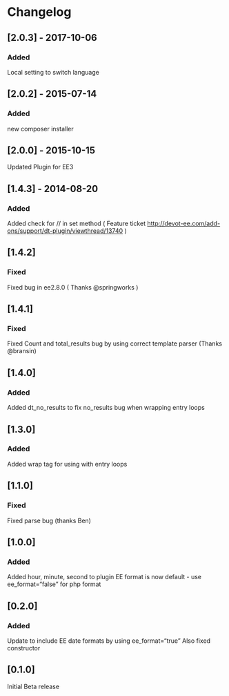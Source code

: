 # Changelog

<!-- 
## NEXT - YYYY-MM-DD
### Added for new features.
### Changed for changes in existing functionality.
### Deprecated for once-stable features removed in upcoming releases.
### Removed for deprecated features removed in this release.
### Fixed for any bug fixes.
### Security to invite users to upgrade in case of vulnerabilities.
-->

## [2.0.3] - 2017-10-06

### Added
Local setting to switch language


## [2.0.2] - 2015-07-14

### Added
new composer installer

## [2.0.0] - 2015-10-15

Updated Plugin for EE3

## [1.4.3] - 2014-08-20

### Added
Added check for // in set method ( Feature ticket http://devot-ee.com/add-ons/support/dt-plugin/viewthread/13740 )

## [1.4.2]

### Fixed
Fixed bug in ee2.8.0 ( Thanks @springworks )

## [1.4.1] 

### Fixed
Fixed Count and total_results bug by using correct template parser (Thanks @bransin)

## [1.4.0]

### Added
Added dt_no_results to fix no_results bug when wrapping entry loops

## [1.3.0]

### Added
Added wrap tag for using with entry loops

## [1.1.0]

### Fixed
Fixed parse bug (thanks Ben)

## [1.0.0]

### Added
Added hour, minute, second to plugin
EE format is now default - use ee_format=“false” for php format

## [0.2.0]

### Added
Update to include EE date formats by using ee_format=“true”
Also fixed constructor

## [0.1.0]

Initial Beta release
